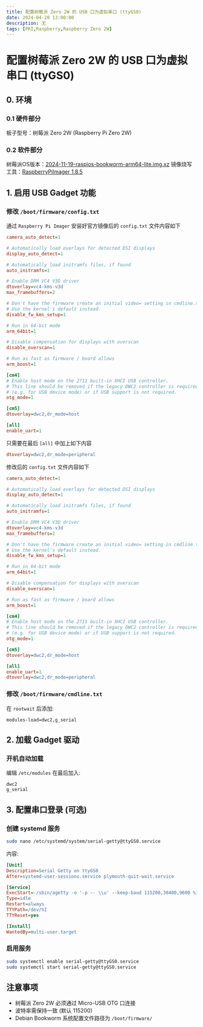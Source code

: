 ```yaml
---
title: 配置树莓派 Zero 2W 的 USB 口为虚拟串口 (ttyGS0)
date: 2024-04-20 13:00:00
description: 无
tags: [PRI,Raspberry,Raspberry Zero 2W]
---
```


# 配置树莓派 Zero 2W 的 USB 口为虚拟串口 (ttyGS0)
## 0. 环境

### 0.1 硬件部分
板子型号：树莓派 Zero 2W (Raspberry Pi Zero 2W)

### 0.2 软件部分
树莓派OS版本：[2024-11-19-raspios-bookworm-arm64-lite.img.xz](https://downloads.raspberrypi.com/raspios_arm64/images/raspios_arm64-2024-11-19/2024-11-19-raspios-bookworm-arm64.img.xz)
镜像烧写工具：[RaspberryPilmager 1.8.5](https://downloads.raspberrypi.org/imager/imager_1.8.5.exe)

## 1. 启用 USB Gadget 功能

### 修改 `/boot/firmware/config.txt`


通过 `Raspberry Pi Imager` 安装好官方镜像后的 `config.txt` 文件内容如下
```ini
camera_auto_detect=1

# Automatically load overlays for detected DSI displays
display_auto_detect=1

# Automatically load initramfs files, if found
auto_initramfs=1

# Enable DRM VC4 V3D driver
dtoverlay=vc4-kms-v3d
max_framebuffers=2

# Don't have the firmware create an initial video= setting in cmdline.txt.
# Use the kernel's default instead.
disable_fw_kms_setup=1

# Run in 64-bit mode
arm_64bit=1

# Disable compensation for displays with overscan
disable_overscan=1

# Run as fast as firmware / board allows
arm_boost=1

[cm4]
# Enable host mode on the 2711 built-in XHCI USB controller.
# This line should be removed if the legacy DWC2 controller is required
# (e.g. for USB device mode) or if USB support is not required.
otg_mode=1

[cm5]
dtoverlay=dwc2,dr_mode=host

[all]
enable_uart=1
```

只需要在最后 `[all]` 中加上如下内容
```ini
dtoverlay=dwc2,dr_mode=peripheral
```

修改后的 `config.txt` 文件内容如下

```ini
camera_auto_detect=1

# Automatically load overlays for detected DSI displays
display_auto_detect=1

# Automatically load initramfs files, if found
auto_initramfs=1

# Enable DRM VC4 V3D driver
dtoverlay=vc4-kms-v3d
max_framebuffers=2

# Don't have the firmware create an initial video= setting in cmdline.txt.
# Use the kernel's default instead.
disable_fw_kms_setup=1

# Run in 64-bit mode
arm_64bit=1

# Disable compensation for displays with overscan
disable_overscan=1

# Run as fast as firmware / board allows
arm_boost=1

[cm4]
# Enable host mode on the 2711 built-in XHCI USB controller.
# This line should be removed if the legacy DWC2 controller is required
# (e.g. for USB device mode) or if USB support is not required.
otg_mode=1

[cm5]
dtoverlay=dwc2,dr_mode=host

[all]
enable_uart=1
dtoverlay=dwc2,dr_mode=peripheral
```

### 修改 `/boot/firmware/cmdline.txt`
在 `rootwait` 后添加:
```
modules-load=dwc2,g_serial
```

## 2. 加载 Gadget 驱动

### 开机自动加载
编辑 `/etc/modules` 在最后加入:
```
dwc2
g_serial
```

## 3. 配置串口登录 (可选)

### 创建 systemd 服务
```bash
sudo nano /etc/systemd/system/serial-getty@ttyGS0.service
```

内容:
```ini
[Unit]
Description=Serial Getty on ttyGS0
After=systemd-user-sessions.service plymouth-quit-wait.service

[Service]
ExecStart=-/sbin/agetty -o '-p -- \\u' --keep-baud 115200,38400,9600 %I $TERM
Type=idle
Restart=always
TTYPath=/dev/%I
TTYReset=yes

[Install]
WantedBy=multi-user.target
```

### 启用服务
```bash
sudo systemctl enable serial-getty@ttyGS0.service
sudo systemctl start serial-getty@ttyGS0.service
```

## 注意事项
- 树莓派 Zero 2W 必须通过 Micro-USB OTG 口连接
- 波特率需保持一致 (默认 115200)
- Debian Bookworm 系统配置文件路径为 `/boot/firmware/`
